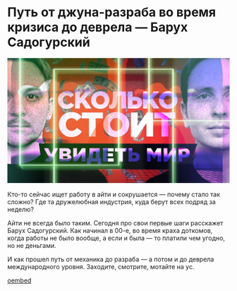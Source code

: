# Путь от джуна-разраба во время кризиса до деврела — Барух Садогурский 

![preview](./preview.jpg)

Кто-то сейчас ищет работу в айти и сокрушается — почему стало так сложно? Где та дружелюбная индустрия, куда берут всех подряд за неделю? 

Айти не всегда было таким. Сегодня про свои первые шаги расскажет Барух Садогурский. Как начинал в 00-е, во время краха доткомов, когда работы не было вообще, а если и была — то платили чем угодно, но не деньгами.

И как прошел путь от механика до разраба — а потом и до деврела международного уровня. Заходите, смотрите, мотайте на ус.

[oembed](https://www.youtube.com/watch?v=7s1W5-8lX48)
